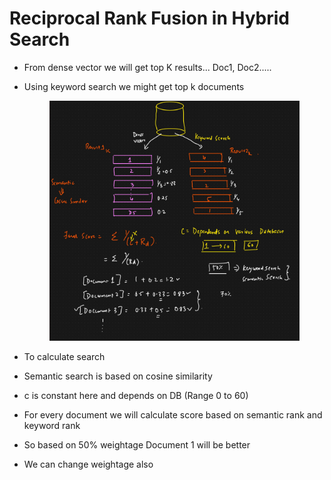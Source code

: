 # Reciprocal Rank Fusion in Hybrid Search

* From dense vector we will get top K results... Doc1, Doc2.....
*   Using keyword search we might get top k documents

    <figure><img src=".gitbook/assets/image (2).png" alt=""><figcaption></figcaption></figure>
* To calculate search
* Semantic search is based on cosine similarity
* c is constant here and depends on DB (Range 0 to 60)
* For every document we will calculate score based on semantic rank and keyword rank
* So based on 50% weightage Document 1 will be better
* We can change weightage also
